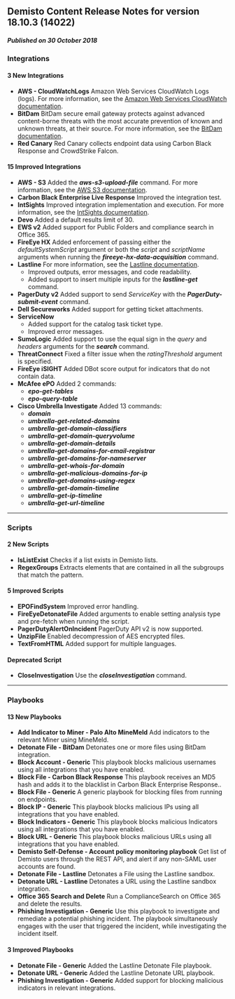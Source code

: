 ## Demisto Content Release Notes for version 18.10.3 (14022)
##### Published on 30 October 2018
### Integrations

####  3 New Integrations
- __AWS - CloudWatchLogs__
Amazon Web Services CloudWatch Logs (logs). For more information, see the [Amazon Web Services CloudWatch documentation](https://support.demisto.com/hc/en-us/articles/360010259234).
- __BitDam__
BitDam secure email gateway protects against advanced content-borne threats with the most accurate prevention of known and unknown threats, at their source. For more information, see the [BitDam documentation](https://support.demisto.com/hc/en-us/articles/360011347694).
- __Red Canary__
Red Canary collects endpoint data using Carbon Black Response and CrowdStrike Falcon.
####  15 Improved Integrations
- __AWS - S3__
Added the ___aws-s3-upload-file___ command. For more information, see the [AWS S3 documentation](https://support.demisto.com/hc/en-us/articles/360001941113).
- __Carbon Black Enterprise Live Response__
Improved the integration test.
- __IntSights__
Improved integration implementation and execution. For more information, see the [IntSights documentation](https://support.demisto.com/hc/en-us/articles/360010956714).
- __Devo__
Added a default results limit of 30.
- __EWS v2__
Added support for Public Folders and compliance search in Office 365.
- __FireEye HX__
Added enforcement of passing either the _defaultSystemScript_ argument or both the _script_ and _scriptName_ arguments when running the ___fireeye-hx-data-acquisition___ command.
- __Lastline__
For more information, see the [Lastline documentation](https://support.demisto.com/hc/en-us/articles/360011424433).
    - Improved outputs, error messages, and code readability.
    - Added support to insert multiple inputs for the ___lastline-get___ command.
- __PagerDuty v2__
Added support to send _ServiceKey_ with the ___PagerDuty-submit-event___ command.
- __Dell Secureworks__
Added support for getting ticket attachments.
- __ServiceNow__
    - Added support for the catalog task ticket type.
    - Improved error messages.
- __SumoLogic__
Added support to use the equal sign in the _query_ and _headers_ arguments for the ___search___ command.
- __ThreatConnect__
Fixed a filter issue when the _ratingThreshold_ argument is specified.
- __FireEye iSIGHT__
Added DBot score output for indicators that do not contain data.
- __McAfee ePO__
Added 2 commands: 
    - ___epo-get-tables___ 
    - ___epo-query-table___
- __Cisco Umbrella Investigate__
Added 13 commands:
    - ___domain___
    - ___umbrella-get-related-domains___
    - ___umbrella-get-domain-classifiers___
    - ___umbrella-get-domain-queryvolume___
    - ___umbrella-get-domain-details___
    - ___umbrella-get-domains-for-email-registrar___
    - ___umbrella-get-domains-for-nameserver___
    - ___umbrella-get-whois-for-domain___
    - ___umbrella-get-malicious-domains-for-ip___
    - ___umbrella-get-domains-using-regex___
    - ___umbrella-get-domain-timeline___
    - ___umbrella-get-ip-timeline___
    - ___umbrella-get-url-timeline___

---
### Scripts

####  2 New Scripts
- __IsListExist__
Checks if a list exists in Demisto lists.
- __RegexGroups__
Extracts elements that are contained in all the subgroups that match the pattern.

####  5 Improved Scripts
- __EPOFindSystem__
Improved error handling.
- __FireEyeDetonateFile__
Added arguments to enable setting analysis type and pre-fetch when running the script.
- __PagerDutyAlertOnIncident__
PagerDuty API v2 is now supported.
- __UnzipFile__
Enabled decompression of AES encrypted files.
- __TextFromHTML__
Added support for multiple languages.

#### Deprecated Script
- __CloseInvestigation__
Use the ___closeInvestigation___ command.
---
### Playbooks

####  13 New Playbooks
- __Add Indicator to Miner - Palo Alto MineMeld__
Add indicators to the relevant Miner using MineMeld.
- __Detonate File - BitDam__
Detonates one or more files using BitDam integration.
- __Block Account - Generic__
This playbook blocks malicious usernames using all integrations that you have enabled.
- __Block File - Carbon Black Response__
This playbook receives an MD5 hash and adds it to the blacklist in Carbon Black Enterprise Response..
- __Block File - Generic__
A generic playbook for blocking files from running on endpoints.
- __Block IP - Generic__
This playbook blocks malicious IPs using all integrations that you have enabled.
- __Block Indicators - Generic__
This playbook blocks malicious Indicators using all integrations that you have enabled.
- __Block URL - Generic__
This playbook blocks malicious URLs using all integrations that you have enabled.
- __Demisto Self-Defense - Account policy monitoring playbook__
Get list of Demisto users through the REST API, and alert if any non-SAML user accounts are found.
- __Detonate File - Lastline__
Detonates a File using the Lastline sandbox.
- __Detonate URL - Lastline__
Detonates a URL using the Lastline sandbox integration.
- __Office 365 Search and Delete__
Run a ComplianceSearch on Office 365 and delete the results.
- __Phishing Investigation - Generic__
Use this playbook to investigate and remediate a potential phishing incident. The playbook simultaneously engages with the user that triggered the incident, while investigating the incident itself.

####  3 Improved Playbooks
- __Detonate File - Generic__
Added the Lastline Detonate File playbook.
- __Detonate URL - Generic__
Added the Lastline Detonate URL playbook.
- __Phishing Investigation - Generic__
Added support for blocking malicious indicators in relevant integrations.
